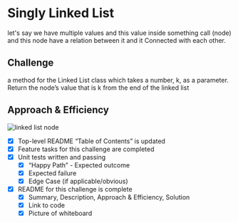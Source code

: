 # Singly Linked List

let's say we have multiple values and this value inside something call (node) and this node have a relation between it and it Connected with each other.

## Challenge

a method for the Linked List class which takes a number, k, as a parameter. Return the node’s value that is k from the end of the linked list

## Approach & Efficiency
<!-- What approach did you take? Why? What is the Big O space/time for this approach? -->


![linked list node]()

 - [x] Top-level README “Table of Contents” is updated
 - [x] Feature tasks for this challenge are completed
 - [x] Unit tests written and passing
     - [x] “Happy Path” - Expected outcome
     - [x] Expected failure
     - [x] Edge Case (if applicable/obvious)
 - [x] README for this challenge is complete
     - [x] Summary, Description, Approach & Efficiency, Solution
     - [x] Link to code
     - [x] Picture of whiteboard